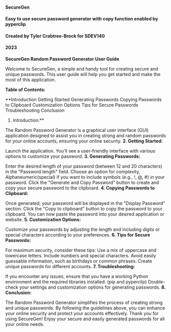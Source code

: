 #### SecureGen
#### Easy to use secure password generator with copy function enabled by pyperclip
#### Created by Tyler Crabtree-Brock for SDEV140
#### 2023

**SecureGen Random Password Generator User Guide**

Welcome to SecureGen, a simple and handy tool for creating secure and unique passwords. This user guide will help you get started and make the most of this application.

**Table of Contents:**

**Introduction
Getting Started
Generating Passwords
Copying Passwords to Clipboard
Customization Options
Tips for Secure Passwords
Troubleshooting
Conclusion
1. Introduction:**

The Random Password Generator is a graphical user interface (GUI) application designed to assist you in creating strong and random passwords for your online accounts, ensuring your online security.
**2. Getting Started:**

Launch the application.
You'll see a user-friendly interface with various options to customize your password.
**3. Generating Passwords:**

Enter the desired length of your password (between 12 and 20 characters) in the "Password length" field.
Choose an option for complexity, Alphaneumeric(special) if you want to include symbols (e.g., !, @, #) in your password.
Click the "Generate and Copy Password" button to create and copy your secure password to the clipboard.
**4. Copying Passwords to Clipboard:**

Once generated, your password will be displayed in the "Display Password" section.
Click the "Copy to clipboard" button to copy the password to your clipboard.
You can now paste the password into your desired application or website.
**5. Customization Options:**

Customize your passwords by adjusting the length and including digits or special characters according to your preferences.
**6. Tips for Secure Passwords:**

For maximum security, consider these tips:
Use a mix of uppercase and lowercase letters.
Include numbers and special characters.
Avoid easily guessable information, such as birthdays or common phrases.
Create unique passwords for different accounts.
**7. Troubleshooting:**

If you encounter any issues, ensure that you have a working Python environment and the required libraries installed. (pip and pyperclip)
Double-check your settings and customization options for generating passwords.
**8. Conclusion:**

The Random Password Generator simplifies the process of creating strong and unique passwords. By following the guidelines above, you can enhance your online security and protect your accounts effectively.
Thank you for using SecureGen! Enjoy your secure and easily generated passwords for all your online needs.



